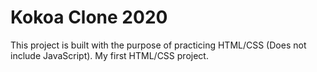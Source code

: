 # Kokoa Clone 2020

This project is built with the purpose of practicing HTML/CSS (Does not include JavaScript).
My first HTML/CSS project.
